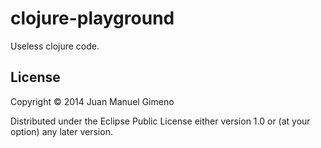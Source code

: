 # clojure-playground

Useless clojure code.

## License

Copyright © 2014 Juan Manuel Gimeno

Distributed under the Eclipse Public License either version 1.0 or (at
your option) any later version.
